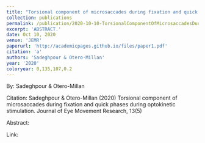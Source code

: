 ```yaml
---
title: "Torsional component of microsaccades during fixation and quick phases during optokinetic stimulation"
collection: publications
permalink: /publication/2020-10-10-TorsionalComponentOfMicrosaccadesDuringFixationAndQuickPhasesDu
excerpt: 'ABSTRACT.'
date: Oct 10, 2020
venue: 'JEMR'
paperurl: 'http://academicpages.github.io/files/paper1.pdf'
citation: 'a'
authors: 'Sadeghpour & Otero-Millan'
year: '2020'
coloryear: 0,135,107,0.2
---
```


By: Sadeghpour & Otero-Millan

Citation: Sadeghpour & Otero-Millan (2020) Torsional component of microsaccades during fixation and quick phases during optokinetic stimulation. Journal of Eye Movement Research, 13\(5)

Abstract: 

Link: 
